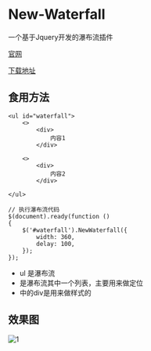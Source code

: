 # New-Waterfall

一个基于Jquery开发的瀑布流插件

[官网](https://github.com/1217950746/New-Waterfall)

[下载地址](https://github.com/1217950746/New-Waterfall/archive/master.zip)

## 食用方法

```
<ul id="waterfall">
    <>
        <div>
            内容1
        </div>
 
    <>
        <div>
            内容2
        </div>
 
</ul>

// 执行瀑布流代码
$(document).ready(function ()
{
    $('#waterfall').NewWaterfall({
        width: 360,
        delay: 100,
    });
});
```

* ul 是瀑布流
*  是瀑布流其中一个列表，主要用来做定位
* 中的div是用来做样式的



## 效果图
![1](Screenshots/1.png)

